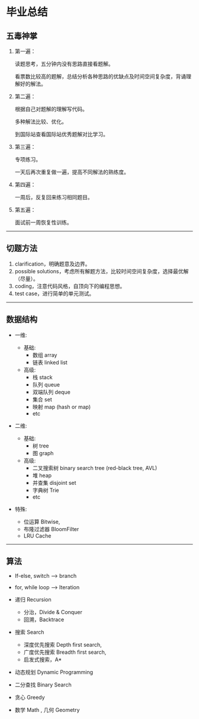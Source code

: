 # 毕业总结

## 五毒神掌

1. 第一遍：

   读题思考，五分钟内没有思路直接看题解。

   看票数比较高的题解，总结分析各种思路的优缺点及时间空间复杂度，背诵理解好的解法。

2. 第二遍：

   根据自己对题解的理解写代码。

   多种解法比较、优化。

   到国际站查看国际站优秀题解对比学习。

3. 第三遍：

   专项练习。

   一天后再次重复做一遍，提高不同解法的熟练度。

4. 第四遍：

   一周后，反复回来练习相同题目。

5. 第五遍：

   面试前一周恢复性训练。

---



## 切题方法

1. clarification，明确题意及边界。
2. possible solutions，考虑所有解题方法，比较时间空间复杂度，选择最优解（尽量）。
3. coding，注意代码风格，自顶向下的编程思想。
4. test case，进行简单的单元测试。

---



## 数据结构

- 一维:
  - 基础:
    - 数组 array
    - 链表 linked list
  - 高级:
    - 栈 stack
    - 队列 queue
    - 双端队列 deque
    - 集合 set
    - 映射 map (hash or map)
    - etc

- 二维:
  - 基础:
    - 树 tree
    - 图 graph
  - 高级:
    - 二叉搜索树 binary search tree (red-black tree, AVL)
    - 堆 heap
    - 并查集 disjoint set
    - 字典树 Trie
    - etc

- 特殊:
  - 位运算 Bitwise, 
  - 布隆过滤器 BloomFilter
  - LRU Cache

---



## 算法

- If-else, switch —> branch

- for, while loop —> Iteration
- 递归 Recursion 
  - 分治，Divide & Conquer
  - 回溯，Backtrace
- 搜索 Search
  - 深度优先搜索 Depth first search, 
  - 广度优先搜索 Breadth first search, 
  - 启发式搜索，A*
- 动态规划 Dynamic Programming
- 二分查找 Binary Search
- 贪心 Greedy
- 数学 Math , 几何 Geometry